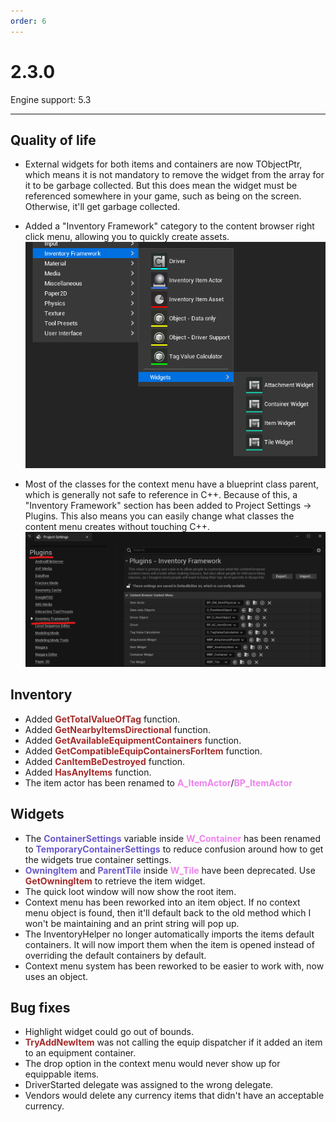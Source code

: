 ```yaml
---
order: 6
---
```

# 2.3.0

Engine support: 5.3

---
## Quality of life
- External widgets for both items and containers are now TObjectPtr, which means it is not mandatory to remove the widget from the array for it to be garbage collected. But this does mean the widget must be referenced somewhere in your game, such as being on the screen. Otherwise, it'll get garbage collected.
- Added a "Inventory Framework" category to the content browser right click menu, allowing you to quickly create assets.
![](/pictures/ContentBrowserMenu.png)

- Most of the classes for the context menu have a blueprint class parent, which is generally not safe to reference in C++. Because of this, a "Inventory Framework" section has been added to Project Settings -> Plugins. This also means you can easily change what classes the content menu creates without touching C++.
![](/pictures/ProjectSettings.png)

## Inventory
- Added <span style="color:brown">**GetTotalValueOfTag**</span> function.
- Added <span style="color:brown">**GetNearbyItemsDirectional**</span> function.
- Added <span style="color:brown">**GetAvailableEquipmentContainers**</span> function.
- Added <span style="color:brown">**GetCompatibleEquipContainersForItem**</span> function.
- Added <span style="color:brown">**CanItemBeDestroyed**</span> function.
- Added <span style="color:brown">**HasAnyItems**</span> function.
- The item actor has been renamed to <span style="color:violet">**A_ItemActor**</span>/<span style="color:violet">**BP_ItemActor**</span>

## Widgets
- The <span style="color:slateblue">**ContainerSettings**</span> variable inside <span style="color:violet">**W_Container**</span> has been renamed to <span style="color:slateblue">**TemporaryContainerSettings**</span> to reduce confusion around how to get the widgets true container settings.
- <span style="color:slateblue">**OwningItem**</span> and <span style="color:slateblue">**ParentTile**</span> inside <span style="color:violet">**W_Tile**</span> have been deprecated. Use <span style="color:brown">**GetOwningItem**</span> to retrieve the item widget.
- The quick loot window will now show the root item.
- Context menu has been reworked into an item object. If no context menu object is found, then it'll default back to the old method which I won't be maintaining and an print string will pop up.
- The InventoryHelper no longer automatically imports the items default containers. It will now import them when the item is opened instead of overriding the default containers by default.
- Context menu system has been reworked to be easier to work with, now uses an object.

## Bug fixes
- Highlight widget could go out of bounds.
- <span style="color:brown">**TryAddNewItem**</span> was not calling the equip dispatcher if it added an item to an equipment container.
- The drop option in the context menu would never show up for equippable items.
- DriverStarted delegate was assigned to the wrong delegate.
- Vendors would delete any currency items that didn't have an acceptable currency.